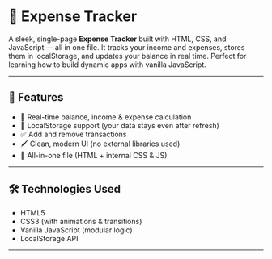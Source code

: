 # 💸 Expense Tracker

A sleek, single-page **Expense Tracker** built with HTML, CSS, and JavaScript — all in one file. It tracks your income and expenses, stores them in localStorage, and updates your balance in real time. Perfect for learning how to build dynamic apps with vanilla JavaScript.

---

## 🧰 Features

- 🧮 Real-time balance, income & expense calculation
- 💾 LocalStorage support (your data stays even after refresh)
- ✅ Add and remove transactions
- 🖌️ Clean, modern UI (no external libraries used)
- 📄 All-in-one file (HTML + internal CSS & JS)

---
## 🛠️ Technologies Used

- HTML5
- CSS3 (with animations & transitions)
- Vanilla JavaScript (modular logic)
- LocalStorage API

---
